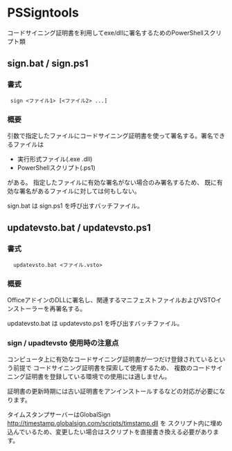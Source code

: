 # PSSigntools
コードサイニング証明書を利用してexe/dllに署名するためのPowerShellスクリプト類

## sign.bat / sign.ps1
### 書式
` sign <ファイル1> [<ファイル2> ...]`
### 概要
引数で指定したファイルにコードサイニング証明書を使って署名する。署名できるファイルは  
* 実行形式ファイル(.exe .dll)
* PowerShellスクリプト(.ps1)

がある。
指定したファイルに有効な署名がない場合のみ署名するため、
既に有効な署名があるファイルに対しては何もしない。

sign.bat は sign.ps1 を呼び出すバッチファイル。  

## updatevsto.bat / updatevsto.ps1
### 書式
`  updatevsto.bat <ファイル.vsto>`
### 概要
OfficeアドインのDLLに署名し、関連するマニフェストファイルおよびVSTOインストーラーを再署名する。  

updatevsto.bat は updatevsto.ps1 を呼び出すバッチファイル。  

### sign / upadtevsto 使用時の注意点
コンピュータ上に有効なコードサイニング証明書が一つだけ登録されているという前提で
コードサイニング証明書を探索して使用するため、
複数のコードサイニング証明書を登録している環境での使用には適しません。

証明書の更新時期には古い証明書をアンインストールするなどの対応が必要になります。

タイムスタンプサーバーはGlobalSign http://timestamp.globalsign.com/scripts/timstamp.dll を
スクリプト内に埋め込んでいるため、変更したい場合はスクリプトを直接書き換える必要があります。
